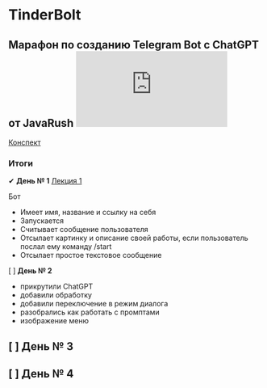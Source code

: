 # TinderBolt
## Марафон по созданию Telegram Bot c ChatGPT от JavaRush ![progress](http://www.yarntomato.com/percentbarmaker/button.php?barPosition=25&leftFill=%23FF0000 "progress")

[Конспект](https://javarush.com/groups/posts/68445-konspekt-k-zanjatijam-na-java-marafone--telegram-bot-c-chatgpt)

### Итоги

✔ **День № 1**  [Лекция 1 ](https://www.youtube.com/watch?v=knGNOs7A5So&feature=youtu.be)

Бот
- Имеет имя, название и ссылку на себя
- Запускается
- Считывает сообщение пользователя
- Отсылает картинку и описание своей работы, если пользователь послал ему команду /start
- Отсылает простое текстовое сообщение

[ ] **День № 2**
- прикрутили ChatGPT
- добавили обработку
- добавили переключение в режим диалога
- разобрались как работать с промптами
- изображение меню

[ ] **День № 3**
- 

[ ] **День № 4**
- 